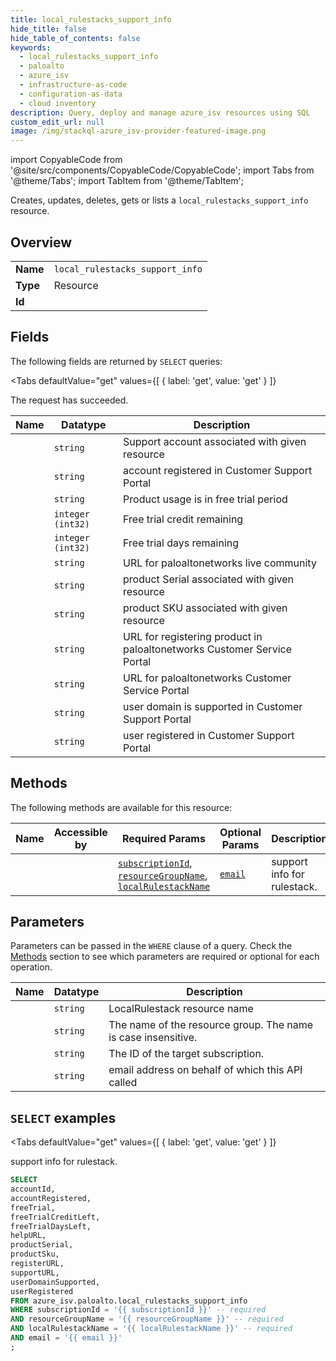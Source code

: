 ```yaml
--- 
title: local_rulestacks_support_info
hide_title: false
hide_table_of_contents: false
keywords:
  - local_rulestacks_support_info
  - paloalto
  - azure_isv
  - infrastructure-as-code
  - configuration-as-data
  - cloud inventory
description: Query, deploy and manage azure_isv resources using SQL
custom_edit_url: null
image: /img/stackql-azure_isv-provider-featured-image.png
---
```


import CopyableCode from '@site/src/components/CopyableCode/CopyableCode';
import Tabs from '@theme/Tabs';
import TabItem from '@theme/TabItem';

Creates, updates, deletes, gets or lists a <code>local_rulestacks_support_info</code> resource.

## Overview
<table><tbody>
<tr><td><b>Name</b></td><td><code>local_rulestacks_support_info</code></td></tr>
<tr><td><b>Type</b></td><td>Resource</td></tr>
<tr><td><b>Id</b></td><td><CopyableCode code="azure_isv.paloalto.local_rulestacks_support_info" /></td></tr>
</tbody></table>

## Fields

The following fields are returned by `SELECT` queries:

<Tabs
    defaultValue="get"
    values={[
        { label: 'get', value: 'get' }
    ]}
>
<TabItem value="get">

The request has succeeded.

<table>
<thead>
    <tr>
    <th>Name</th>
    <th>Datatype</th>
    <th>Description</th>
    </tr>
</thead>
<tbody>
<tr>
    <td><CopyableCode code="accountId" /></td>
    <td><code>string</code></td>
    <td>Support account associated with given resource</td>
</tr>
<tr>
    <td><CopyableCode code="accountRegistered" /></td>
    <td><code>string</code></td>
    <td>account registered in Customer Support Portal</td>
</tr>
<tr>
    <td><CopyableCode code="freeTrial" /></td>
    <td><code>string</code></td>
    <td>Product usage is in free trial period</td>
</tr>
<tr>
    <td><CopyableCode code="freeTrialCreditLeft" /></td>
    <td><code>integer (int32)</code></td>
    <td>Free trial credit remaining</td>
</tr>
<tr>
    <td><CopyableCode code="freeTrialDaysLeft" /></td>
    <td><code>integer (int32)</code></td>
    <td>Free trial days remaining</td>
</tr>
<tr>
    <td><CopyableCode code="helpURL" /></td>
    <td><code>string</code></td>
    <td>URL for paloaltonetworks live community</td>
</tr>
<tr>
    <td><CopyableCode code="productSerial" /></td>
    <td><code>string</code></td>
    <td>product Serial associated with given resource</td>
</tr>
<tr>
    <td><CopyableCode code="productSku" /></td>
    <td><code>string</code></td>
    <td>product SKU associated with given resource</td>
</tr>
<tr>
    <td><CopyableCode code="registerURL" /></td>
    <td><code>string</code></td>
    <td>URL for registering product in paloaltonetworks Customer Service Portal</td>
</tr>
<tr>
    <td><CopyableCode code="supportURL" /></td>
    <td><code>string</code></td>
    <td>URL for paloaltonetworks Customer Service Portal</td>
</tr>
<tr>
    <td><CopyableCode code="userDomainSupported" /></td>
    <td><code>string</code></td>
    <td>user domain is supported in Customer Support Portal</td>
</tr>
<tr>
    <td><CopyableCode code="userRegistered" /></td>
    <td><code>string</code></td>
    <td>user registered in Customer Support Portal</td>
</tr>
</tbody>
</table>
</TabItem>
</Tabs>

## Methods

The following methods are available for this resource:

<table>
<thead>
    <tr>
    <th>Name</th>
    <th>Accessible by</th>
    <th>Required Params</th>
    <th>Optional Params</th>
    <th>Description</th>
    </tr>
</thead>
<tbody>
<tr>
    <td><a href="#get"><CopyableCode code="get" /></a></td>
    <td><CopyableCode code="select" /></td>
    <td><a href="#parameter-subscriptionId"><code>subscriptionId</code></a>, <a href="#parameter-resourceGroupName"><code>resourceGroupName</code></a>, <a href="#parameter-localRulestackName"><code>localRulestackName</code></a></td>
    <td><a href="#parameter-email"><code>email</code></a></td>
    <td>support info for rulestack.</td>
</tr>
</tbody>
</table>

## Parameters

Parameters can be passed in the `WHERE` clause of a query. Check the [Methods](#methods) section to see which parameters are required or optional for each operation.

<table>
<thead>
    <tr>
    <th>Name</th>
    <th>Datatype</th>
    <th>Description</th>
    </tr>
</thead>
<tbody>
<tr id="parameter-localRulestackName">
    <td><CopyableCode code="localRulestackName" /></td>
    <td><code>string</code></td>
    <td>LocalRulestack resource name</td>
</tr>
<tr id="parameter-resourceGroupName">
    <td><CopyableCode code="resourceGroupName" /></td>
    <td><code>string</code></td>
    <td>The name of the resource group. The name is case insensitive.</td>
</tr>
<tr id="parameter-subscriptionId">
    <td><CopyableCode code="subscriptionId" /></td>
    <td><code>string</code></td>
    <td>The ID of the target subscription.</td>
</tr>
<tr id="parameter-email">
    <td><CopyableCode code="email" /></td>
    <td><code>string</code></td>
    <td>email address on behalf of which this API called</td>
</tr>
</tbody>
</table>

## `SELECT` examples

<Tabs
    defaultValue="get"
    values={[
        { label: 'get', value: 'get' }
    ]}
>
<TabItem value="get">

support info for rulestack.

```sql
SELECT
accountId,
accountRegistered,
freeTrial,
freeTrialCreditLeft,
freeTrialDaysLeft,
helpURL,
productSerial,
productSku,
registerURL,
supportURL,
userDomainSupported,
userRegistered
FROM azure_isv.paloalto.local_rulestacks_support_info
WHERE subscriptionId = '{{ subscriptionId }}' -- required
AND resourceGroupName = '{{ resourceGroupName }}' -- required
AND localRulestackName = '{{ localRulestackName }}' -- required
AND email = '{{ email }}'
;
```
</TabItem>
</Tabs>
